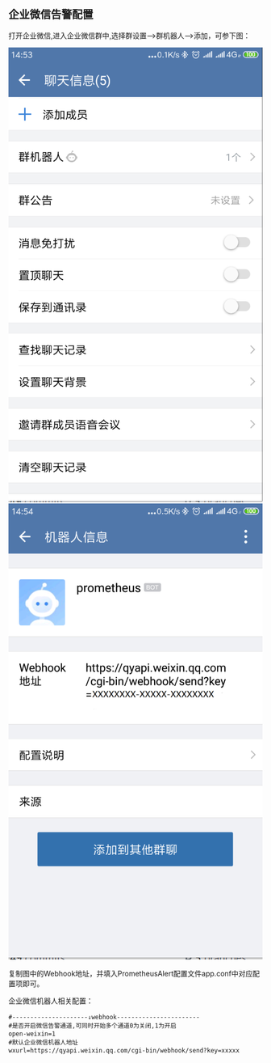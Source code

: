 ## 企业微信告警配置

打开企业微信,进入企业微信群中,选择群设置-->群机器人-->添加，可参下图：

![wx1](../wx1.png)
![wx2](../wx2.png)

复制图中的Webhook地址，并填入PrometheusAlert配置文件app.conf中对应配置项即可。

企业微信机器人相关配置：

```
#---------------------↓webhook-----------------------
#是否开启微信告警通道,可同时开始多个通道0为关闭,1为开启
open-weixin=1
#默认企业微信机器人地址
wxurl=https://qyapi.weixin.qq.com/cgi-bin/webhook/send?key=xxxxx
```